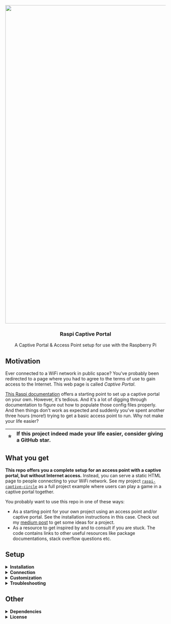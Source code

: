 <p align="center">
  <img src="https://user-images.githubusercontent.com/37160523/164785388-abe36954-6b33-4b1d-a001-46072f68cb99.svg" width="1000px" />
  
  <h3 align="center">Raspi Captive Portal</h3>
  <p align="center">A Captive Portal & Access Point setup for use with the Raspberry Pi</p>
</p>


## Motivation

Ever connected to a WiFi network in public space? You've probably been redirected to a page where you had to agree to the terms of use to gain access to the Internet. This web page is called *Captive Portal*.

[This Raspi documentation](https://www.raspberrypi.com/documentation/computers/configuration.html#setting-up-a-routed-wireless-access-point) offers a starting point to set up a captive portal on your own. However, it's tedious. And it's a lot of digging through documentation to figure out how to populate those config files properly. And then things don't work as expected and suddenly you've spent another three hours (more!) trying to get a basic access point to run. Why not make your life easier?

| :star:   | If this project indeed made your life easier, consider giving a GitHub star. |
|---------------|:-------------------------|

## What you get

**This repo offers you a complete setup for an access point with a captive portal, but without Internet access.** Instead, you can serve a static HTML page to people connecting to your WiFi network. See my project [`raspi-captive-circle`](https://github.com/Splines/raspi-captive-circle) as a full project example where users can play a game in a captive portal together.

You probably want to use this repo in one of these ways:

- As a starting point for your own project using an access point and/or captive portal. See the installation instructions in this case. Check out my [medium post](https://dominicplein.medium.com/captive-portal-access-point-on-the-raspberry-pi-easy-setup-28a9bf72e998) to get some ideas for a project.
- As a resource to get inspired by and to consult if you are stuck. The code contains links to other useful resources like package documentations, stack overflow questions etc.

## Setup

<details>
  <summary><strong>Installation</strong></summary>

  If you connect to the Raspberry Pi from remote, make sure to do so via Ethernet an NOT via WiFi as the setup script will create its own WiFi network and thus you won't be connected anymore (and maybe even lock yourself out of your Raspi). Python is installed by default on a Raspberry Pi, so clone this repository and execute the script via:

  <sub>Note that the script needs to run as sudo user. Make sure that you agree with the commands executed beforehand by looking into the `.sh` scripts in the folder `access-point/`. Setup script was tested with a fresh install of Raspbian GNU/Linux 11 (bullseye) on the Raspberry Pi 4.</sub>

  ```
  git clone https://github.com/Splines/raspi-captive-portal.git
  cd ./raspi-captive-portal/
  sudo python setup.py
  ```

</details>

<details>
  <summary><strong>Connection</strong></summary>

  After the installation, you should be able to connect to the new WiFi network called `Splines Raspi AP` using the password `splines-raspi`. You should be redirected to a static welcome page. If you open a "normal" browser, type in any http URL (http**s** URLs are not working) and you should also get redirected to the static page. The URL is supposed to read `splines.portal`.

</details>


<details>
  <summary><strong>Customization</strong></summary>

  To customize the WiFi SSID, password and the like, simply change the respective key-value pairs in the config files inside the folder `access-point/`. Adjust server settings in the file `server/src/server.ts`.

  Some default values:

  - static ip for the raspi: `192.168.4.1/24`
  - using `wlan0` as interface
  - WiFi: SSID: `Splines Raspi AP`, password: `splines-raspi`, country code: `DE` (change if you are not living in Germany)
  - Server: port: `3000` (all request on port 80 (http) get redirected to this port), host name: `splines.portal`

</details>


<details>
    <summary><strong>Troubleshooting</strong></summary>

If this first assistance does not help, feel free to open a new issue.

**I can't connect to the `Splines Raspi AP` WiFi or get thrown out**

Double check that you've entered the correct password: `splines-raspi`. Also, the Raspberry Pi won't provide Internet acceess to you, it will just serve a static HTML page for the game. This is why you might get thrown out of the WiFi network. If this is the case, there is usually an option to "Use this network without Internet access" (or the like). It might also help to disable mobile data.

**How can I use a "normal" browser when I have to click "Cancel" in the captive portal?**

The Raspberry Pi serves as Access Point and does not provide Internet access to you. Therefore on the captive portal you might have to click "cancel" (e.g. on iOS) and then "Use this network without Internet access" (or the like). After that, you can open any "real" browser on your phone, e.g. Chrome, Firefox, Safari (and so forth), and go to the website `splines.portal`.

**I don't see the `Splines Raspi AP` WiFi network**

Make sure that everything worked fine in the installation script. Check the output of hostapd (host access point daemon), has it started correctly?

```
sudo systemctl status hostapd
```

If it failed try to restart it:

```
sudo systemctl restart hostapd
```

If this also fails, try to reboot the Raspberry Pi and check again:

```
sudo restart
```

**I see the `Splines Raspi AP` WiFi network, but the web page doesn't show up**

Access the URL `splines.portal` in your browser. Also make sure that the server serving the static HTML pages is up and running:

```
sudo systemctl status access-point-server
```

The output should contain this line: "⚡ Raspberry Pi Server listening on port 3000". Any error here? Try to restart the service:

```
sudo systemctl restart access-point-server
```


</details>


## Other

<details>
  <summary><strong>Dependencies</strong></summary>

  These are the principal dependencies used in this project:

  *Captive Portal*
  - `hostapd`: Access Point (AP)
  - `dnsmasq`: Provide DHCP server (automatically assign IP addresses to clients) and DNS server (name resolution)
  - `netfilter-persistent` & `iptables-persistent`: Save firewall rules and restore them when the Raspberry Pi boots

  *Node.js Server*
  - `express` 

</details>

<details>
    <summary><strong>License</strong></summary>

This program is licensed with the very permissive MIT license, see the [LICENSE file](https://github.com/Splines/raspi-captive-portal/blob/main/LICENSE) for details. As this is only a small project, I don't require you to include the license header in every source file, however you must include it at the root of your project. According to the MIT license you must also include a copyright notice, that is, link back to this project, e.g. in this way:

> [Captive Portal & Access Point setup](https://github.com/Splines/raspi-captive-portal) - Copyright (c) 2022 Splines

Any questions regarding the license? [This FAQ](https://www.tawesoft.co.uk/kb/article/mit-license-faq) might help.

The logo of this project is exempt from the MIT license and you must not use it in any of your work. Icons used in the logo are bought from thenounproject.com ([1](https://thenounproject.com/icon/raspberry-pi-1109535/) and [2](https://thenounproject.com/icon/wifi-170991/)).

</details>
